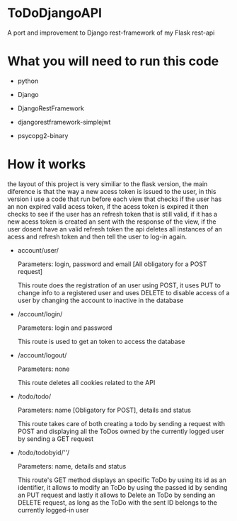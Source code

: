 # ToDoDjangoAPI
A port and improvement to Django rest-framework of my Flask rest-api

# What you will need to run this code

- python

- Django

- DjangoRestFramework

- djangorestframework-simplejwt

- psycopg2-binary


# How it works

the layout of this project is very similiar to the flask version, the main diference is that the way a new acess token is issued to the user, in this version i use
a code that run before each view that checks if the user has an non expired valid acess token, if the acess token is expired it then checks to see if the user has an
refresh token that is still valid, if it has a new acess token is created an sent with the response of the view, if the user dosent have an valid refresh token the api deletes all instances of
an acess and refresh token and then tell the user to log-in again.

- account/user/

  Parameters: login, password and email [All obligatory for a POST request]

  This route does the registration of an user using POST, it uses PUT to change info to a registered user and uses DELETE to disable access of a user by changing the   account to inactive in the database
  
- /account/login/

  Parameters: login and password

  This route is used to get an token to access the database

- /account/logout/

  Parameters: none
  
  This route deletes all cookies related to the API

- /todo/todo/

  Parameters: name [Obligatory for POST], details and status

  This route takes care of both creating a todo by sending a request with POST and displaying all the ToDos owned by the currently logged user by sending a GET      request

- /todo/todobyid/'<id>'/

  Parameters: name, details and status

  This route's GET method displays an specific ToDo by using its id as an identifier, it allows to modify an ToDo by using the passed id by sending an PUT request and lastly it allows to Delete an ToDo by sending an DELETE request, as long as the ToDo with the sent ID belongs to the currently logged-in user
